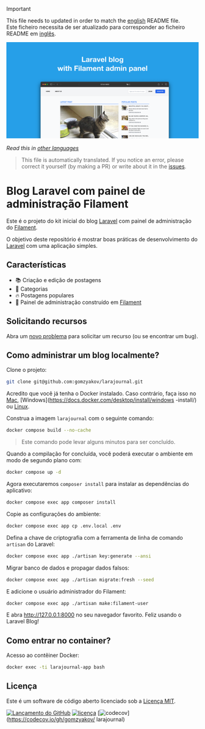 >[!IMPORTANT]
>This file needs to updated in order to match the [english](/README.md) README file.  
>Este ficheiro necessita de ser atualizado para corresponder ao ficheiro README em [inglês](/README.md).

![Blog Laravel com painel de administração Filament](../docs/social-preview-en.png)

_Read this in [other languages](./Translations.md)_

>This file is automatically translated. If you notice an error, please correct it yourself (by making a PR) or write about it in the [issues](https://github.com/gomzyakov/larajournal/issues).

# Blog Laravel com painel de administração Filament

Este é o projeto do kit inicial do blog [Laravel](https://laravel.com) com painel de administração do [Filament](https://filamentphp.com).

O objetivo deste repositório é mostrar boas práticas de desenvolvimento do [Laravel](https://laravel.com) com uma aplicação simples.

## Características

- 📚 Criação e edição de postagens
- 🥑 Categorias
- 🔥 Postagens populares
- 🎉 Painel de administração construído em [Filament](https://filamentphp.com)

## Solicitando recursos

Abra um [novo problema](https://github.com/gomzyakov/larajournal/issues/new) para solicitar um recurso (ou se encontrar um bug).

## Como administrar um blog localmente?

Clone o projeto:

```bash
git clone git@github.com:gomzyakov/larajournal.git
```

Acredito que você já tenha o Docker instalado. Caso contrário, faça isso no [Mac](https://docs.docker.com/desktop/install/mac-install/), [Windows](https://docs.docker.com/desktop/install/windows -install/) ou [Linux](https://docs.docker.com/desktop/install/linux-install/).

Construa a imagem `larajournal` com o seguinte comando:

```bash
docker compose build --no-cache
```

>Este comando pode levar alguns minutos para ser concluído.

Quando a compilação for concluída, você poderá executar o ambiente em modo de segundo plano com:

```bash
docker compose up -d
```

Agora executaremos `composer install` para instalar as dependências do aplicativo:

```bash
docker compose exec app composer install
```

Copie as configurações do ambiente:

```bash
docker compose exec app cp .env.local .env
```

Defina a chave de criptografia com a ferramenta de linha de comando `artisan` do Laravel:

```bash
docker compose exec app ./artisan key:generate --ansi
```

Migrar banco de dados e propagar dados falsos:

```bash
docker compose exec app ./artisan migrate:fresh --seed
```

E adicione o usuário administrador do Filament:

```bash
docker compose exec app ./artisan make:filament-user
```

E abra http://127.0.0.1:8000 no seu navegador favorito. Feliz usando o Laravel Blog!

## Como entrar no container?

Acesso ao contêiner Docker:

```bash
docker exec -ti larajournal-app bash
```

## Licença

Este é um software de código aberto licenciado sob a [Licença MIT](https://github.com/gomzyakov/php-code-style/blob/main/LICENSE).


[![Lançamento do GitHub](https://img.shields.io/github/release/gomzyakov/larajournal.svg)](https://github.com/gomzyakov/larajournal/releases/latest)
[![licença](https://img.shields.io/badge/License-MIT-green.svg)](https://github.com/gomzyakov/larajournal/blob/development/LICENSE)
[![codecov](https://codecov.io/gh/gomzyakov/larajournal/branch/main/graph/badge.svg?token=4CYTVMVUYV)](https://codecov.io/gh/gomzyakov/ larajournal)
